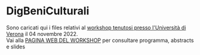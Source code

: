 # DigBeniCulturali
Sono caricati qui i files relativi al [workshop tenutosi presso l'Università di Verona](https://www.dlls.univr.it/?ent=seminario&id=5773) il 04 novembre 2022. 
<br>
Vai alla [PAGINA WEB DEL WORKSHOP](https://piergiovanna.github.io/DigitalBeniCulturali/) per consultare programma, abstracts e slides
